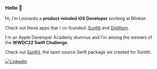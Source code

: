 ### Hello 👋

Hi, I’m Leonardo a **product-minded iOS Developer** working at Blinkist. 

Check out these apps that I co-founded: [Sunlitt](https://apps.apple.com/app/litt/id1628751457) and [Dotillism](https://apps.apple.com/app/dotillism/id1611775193).

I'm an Apple Developer Academy alumnus and I'm among the winners of the **WWDC22 Swift Challenge**.

Check out [SunKit](https://github.com/Sunlitt/SunKit), the open source Swift package we created for Sunlitt.


[![LinkedIn](https://img.shields.io/badge/linkedin-%230077B5.svg?style=for-the-badge&logo=linkedin&logoColor=white)](https://www.linkedin.com/in/leonardobertinelli/) 
